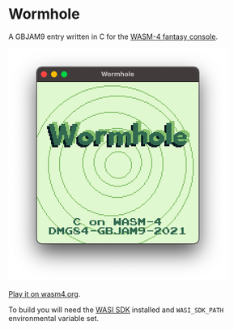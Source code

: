 # Wormhole
A GBJAM9 entry written in C for the [WASM-4 fantasy console](https://wasm4.org/).

![Wormhole screenshot](wormhole_screenshot.png)

[Play it on wasm4.org](https://wasm4.org/play/wormhole).

To build you will need the [WASI SDK](https://github.com/WebAssembly/wasi-sdk) installed and `WASI_SDK_PATH` environmental variable set.
